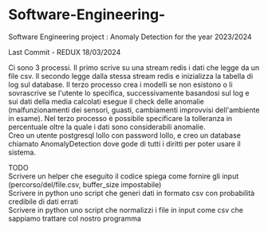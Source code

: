 # Software-Engineering-
Software Engineering project : Anomaly Detection for the year 2023/2024   

Last Commit - REDUX 18/03/2024   

Ci sono 3 processi. Il primo scrive su una stream redis i dati che legge da un file csv. Il secondo legge dalla stessa stream redis e inizializza la tabella di log sul database. Il terzo processo crea i modelli se non esistono o li sovrascrive se l'utente lo specifica, successivamente basandosi sul log e sui dati della media calcolati esegue il check delle anomalie (malfunzionamenti dei sensori, guasti, cambiamenti improvvisi dell'ambiente in esame). Nel terzo processo è possibile specificare la tolleranza in percentuale oltre la quale i dati sono considerabili anomalie.   
Creo un utente postgresql lollo con password lollo, e creo un database chiamato AnomalyDetection dove gode di tutti i diritti per poter usare il sistema.   
    
TODO   
Scrivere un helper che eseguito il codice spiega come fornire gli input (percorso/del/file.csv, buffer_size impostabile)   
Scrivere in python uno script che generi dati in formato csv con probabilità credibile di dati errati   
Scrivere in python uno script che normalizzi i file in input come csv che sappiamo trattare col nostro programma   


